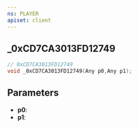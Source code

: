 ```yaml
---
ns: PLAYER
apiset: client
---
```

## _0xCD7CA3013FD12749

```c
// 0xCD7CA3013FD12749
void _0xCD7CA3013FD12749(Any p0,Any p1);
```


## Parameters
* **p0**:
* **p1**: